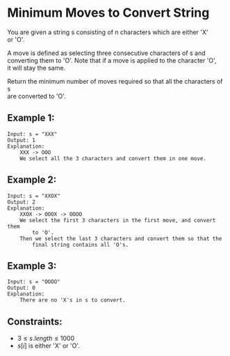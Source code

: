 # Minimum Moves to Convert String

You are given a string s consisting of n characters which are either 'X'  
or 'O'.

A move is defined as selecting three consecutive characters of s and  
converting them to 'O'. Note that if a move is applied to the character 'O',  
it will stay the same.

Return the minimum number of moves required so that all the characters of s  
are converted to 'O'.

 

## Example 1:

    Input: s = "XXX"
    Output: 1
    Explanation: 
        XXX -> OOO
        We select all the 3 characters and convert them in one move.

## Example 2:

    Input: s = "XXOX"
    Output: 2
    Explanation: 
        XXOX -> OOOX -> OOOO
        We select the first 3 characters in the first move, and convert them 
            to 'O'.
        Then we select the last 3 characters and convert them so that the 
            final string contains all 'O's.

## Example 3:

    Input: s = "OOOO"
    Output: 0
    Explanation: 
        There are no 'X's in s to convert.
        
 

## Constraints:

* $3 \le s.length \le 1000$
* $s[i]$ is either 'X' or 'O'.

